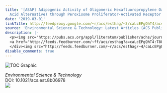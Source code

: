 ```yaml
---
title: '[ASAP] Adipogenic Activity of Oligomeric Hexafluoropropylene Oxide (Perfluorooctanoic
  Acid Alternative) through Peroxisome Proliferator-Activated Receptor ? Pathway'
date: '2019-03-01'
linkTitle: http://feedproxy.google.com/~r/acs/esthag/~3/caLcEPgQhT4/acs.est.8b06978
source: 'Environmental Science & Technology: Latest Articles (ACS Publications)'
description: |-
  <p><img src="https://pubs.acs.org/appl/literatum/publisher/achs/journals/content/esthag/0/esthag.ahead-of-print/acs.est.8b06978/20190301/images/medium/es-2018-06978t_0006.gif" alt="TOC Graphic"/></p><div><cite>Environmental Science & Technology</cite></div><div>DOI: 10.1021/acs.est.8b06978</div><div class="feedflare">
  <a href="http://feeds.feedburner.com/~ff/acs/esthag?a=caLcEPgQhT4:T8UIxCL7BAg:yIl2AUoC8zA"><img src="http://feeds.feedburner.com/~ff/acs/esthag?d=yIl2AUoC8zA" border="0"></img></a>
  </div><img src="http://feeds.feedburner.com/~r/acs/esthag/~4/caLcEPgQhT4" height="1" width="1" ...
disable_comments: true
---
```

<p><img src="https://pubs.acs.org/appl/literatum/publisher/achs/journals/content/esthag/0/esthag.ahead-of-print/acs.est.8b06978/20190301/images/medium/es-2018-06978t_0006.gif" alt="TOC Graphic"/></p><div><cite>Environmental Science & Technology</cite></div><div>DOI: 10.1021/acs.est.8b06978</div><div class="feedflare">
<a href="http://feeds.feedburner.com/~ff/acs/esthag?a=caLcEPgQhT4:T8UIxCL7BAg:yIl2AUoC8zA"><img src="http://feeds.feedburner.com/~ff/acs/esthag?d=yIl2AUoC8zA" border="0"></img></a>
</div><img src="http://feeds.feedburner.com/~r/acs/esthag/~4/caLcEPgQhT4" height="1" width="1" ...